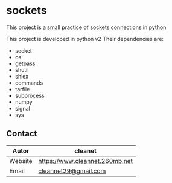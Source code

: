 # sockets
This project is a small practice of sockets connections in python

This project is developed in python v2
Their dependencies are:
 - socket
 - os
 - getpass
 - shutil
 - shlex
 - commands
 - tarfile
 - subprocess
 - numpy
 - signal
 - sys

## Contact
Autor      | cleanet
------------|----------
Website  |  https://www.cleannet.260mb.net
Email      |  cleannet29@gmail.com
